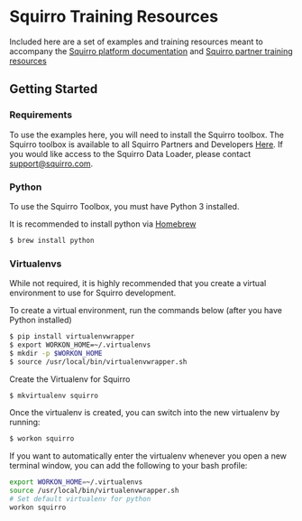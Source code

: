 # Squirro Training Resources

Included here are a set of examples and training resources meant to accompany the [Squirro platform documentation](https://squirro.atlassian.net/wiki/display/DOC/Documentation) and [Squirro partner training resources](https://squirro.atlassian.net/wiki/display/TRAIN/Training)

## Getting Started

### Requirements
To use the examples here, you will need to install the Squirro toolbox. The Squirro toolbox is available to all Squirro Partners and Developers [Here](https://squirro.atlassian.net/wiki/display/DOC/Toolbox). If you would like access to the Squirro Data Loader, please contact support@squirro.com.

### Python
To use the Squirro Toolbox, you must have Python 3 installed.

It is recommended to install python via [Homebrew](https://brew.sh/)
```bash
$ brew install python
```

### Virtualenvs
While not required, it is highly recommended that you create a virtual environment to use for Squirro development.

To create a virtual environment, run the commands below (after you have Python installed)

```bash
$ pip install virtualenvwrapper
$ export WORKON_HOME=~/.virtualenvs
$ mkdir -p $WORKON_HOME
$ source /usr/local/bin/virtualenvwrapper.sh
```
Create the Virtualenv for Squirro
```bash
$ mkvirtualenv squirro
```
Once the virtualenv is created, you can switch into the new virtualenv by running:
```bash
$ workon squirro
```

If you want to automatically enter the virtualenv whenever you open a new terminal window, you can add the following to your bash profile:
```bash
export WORKON_HOME=~/.virtualenvs
source /usr/local/bin/virtualenvwrapper.sh
# Set default virtualenv for python
workon squirro
```
